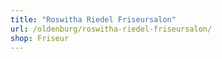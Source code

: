 ```yaml
---
title: "Roswitha Riedel Friseursalon"
url: /oldenburg/roswitha-riedel-friseursalon/
shop: Friseur
---
```

